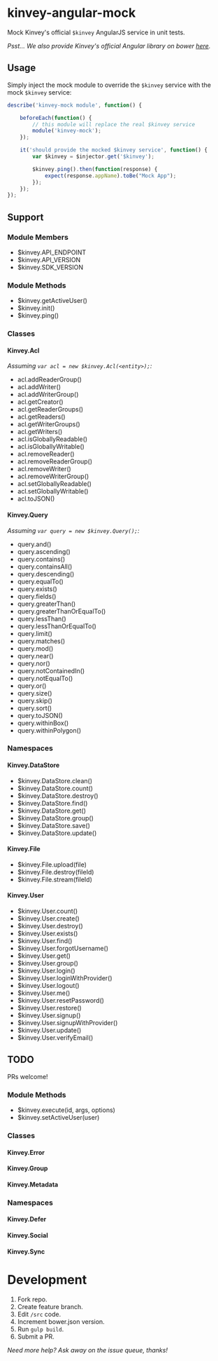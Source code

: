 kinvey-angular-mock
===================

Mock Kinvey's official `$kinvey` AngularJS service in unit tests.

*Psst... We also provide Kinvey's official Angular library on bower [here](https://github.com/GravityJack/bower-kinvey-angular).*


## Usage

Simply inject the mock module to override the `$kinvey` service with the mock `$kinvey` service:
```javascript
describe('kinvey-mock module', function() {

    beforeEach(function() {
        // this module will replace the real $kinvey service
        module('kinvey-mock');
    });

    it('should provide the mocked $kinvey service', function() {
        var $kinvey = $injector.get('$kinvey');

        $kinvey.ping().then(function(response) {
            expect(response.appName).toBe("Mock App");
        });
    });
});
```


## Support

### Module Members
* $kinvey.API_ENDPOINT
* $kinvey.API_VERSION
* $kinvey.SDK_VERSION

### Module Methods
* $kinvey.getActiveUser()
* $kinvey.init()
* $kinvey.ping()

### Classes

#### Kinvey.Acl

*Assuming `var acl = new $kinvey.Acl(<entity>);`:*

* acl.addReaderGroup()
* acl.addWriter()
* acl.addWriterGroup()
* acl.getCreator()
* acl.getReaderGroups()
* acl.getReaders()
* acl.getWriterGroups()
* acl.getWriters()
* acl.isGloballyReadable()
* acl.isGloballyWritable()
* acl.removeReader()
* acl.removeReaderGroup()
* acl.removeWriter()
* acl.removeWriterGroup()
* acl.setGloballyReadable()
* acl.setGloballyWritable()
* acl.toJSON()

#### Kinvey.Query

*Assuming `var query = new $kinvey.Query();`:*

* query.and()
* query.ascending()
* query.contains()
* query.containsAll()
* query.descending()
* query.equalTo()
* query.exists()
* query.fields()
* query.greaterThan()
* query.greaterThanOrEqualTo()
* query.lessThan()
* query.lessThanOrEqualTo()
* query.limit()
* query.matches()
* query.mod()
* query.near()
* query.nor()
* query.notContainedIn()
* query.notEqualTo()
* query.or()
* query.size()
* query.skip()
* query.sort()
* query.toJSON()
* query.withinBox()
* query.withinPolygon()

### Namespaces

#### Kinvey.DataStore
* $kinvey.DataStore.clean()
* $kinvey.DataStore.count()
* $kinvey.DataStore.destroy()
* $kinvey.DataStore.find()
* $kinvey.DataStore.get()
* $kinvey.DataStore.group()
* $kinvey.DataStore.save()
* $kinvey.DataStore.update()

#### Kinvey.File
* $kinvey.File.upload(file)
* $kinvey.File.destroy(fileId)
* $kinvey.File.stream(fileId)

#### Kinvey.User
* $kinvey.User.count()
* $kinvey.User.create()
* $kinvey.User.destroy()
* $kinvey.User.exists()
* $kinvey.User.find()
* $kinvey.User.forgotUsername()
* $kinvey.User.get()
* $kinvey.User.group()
* $kinvey.User.login()
* $kinvey.User.loginWithProvider()
* $kinvey.User.logout()
* $kinvey.User.me()
* $kinvey.User.resetPassword()
* $kinvey.User.restore()
* $kinvey.User.signup()
* $kinvey.User.signupWithProvider()
* $kinvey.User.update()
* $kinvey.User.verifyEmail()

## TODO
PRs welcome!

### Module Methods
* $kinvey.execute(id, args, options)
* $kinvey.setActiveUser(user)

### Classes
#### Kinvey.Error
#### Kinvey.Group
#### Kinvey.Metadata

### Namespaces
#### Kinvey.Defer
#### Kinvey.Social
#### Kinvey.Sync


# Development

1. Fork repo.
1. Create feature branch.
1. Edit `/src` code.
1. Increment bower.json version.
1. Run `gulp build`.
1. Submit a PR.

*Need more help?  Ask away on the issue queue, thanks!*
